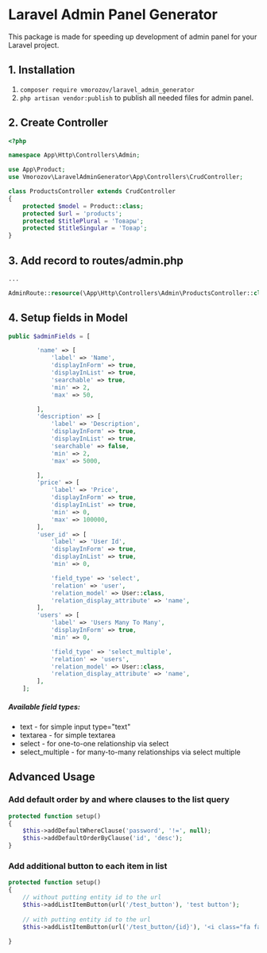 # Laravel Admin Panel Generator
This package is made for speeding up development of admin panel for your Laravel project.
## 1. Installation
1. `composer require vmorozov/laravel_admin_generator`
1. `php artisan vendor:publish` to publish all needed files for admin panel.
## 2. Create Controller
```php
<?php

namespace App\Http\Controllers\Admin;

use App\Product;
use Vmorozov\LaravelAdminGenerator\App\Controllers\CrudController;

class ProductsController extends CrudController
{
    protected $model = Product::class;
    protected $url = 'products';
    protected $titlePlural = 'Товары';
    protected $titleSingular = 'Товар';    
}
```
## 3. Add record to routes/admin.php
```php
...

AdminRoute::resource(\App\Http\Controllers\Admin\ProductsController::class);
```

## 4. Setup fields in Model
```php
public $adminFields = [

        'name' => [
            'label' => 'Name',
            'displayInForm' => true,
            'displayInList' => true,
            'searchable' => true,
            'min' => 2,
            'max' => 50,

        ],
        'description' => [
            'label' => 'Description',
            'displayInForm' => true,
            'displayInList' => true,
            'searchable' => false,
            'min' => 2,
            'max' => 5000,

        ],
        'price' => [
            'label' => 'Price',
            'displayInForm' => true,
            'displayInList' => true,
            'min' => 0,
            'max' => 100000,
        ],
        'user_id' => [
            'label' => 'User Id',
            'displayInForm' => true,
            'displayInList' => true,
            'min' => 0,

            'field_type' => 'select',
            'relation' => 'user',
            'relation_model' => User::class,
            'relation_display_attribute' => 'name',
        ],
        'users' => [
            'label' => 'Users Many To Many',
            'displayInForm' => true,
            'min' => 0,

            'field_type' => 'select_multiple',
            'relation' => 'users',
            'relation_model' => User::class,
            'relation_display_attribute' => 'name',
        ],
    ];
```
##### Available field types:
* text - for simple input type="text"
* textarea - for simple textarea
* select - for one-to-one relationship via select
* select_multiple - for many-to-many relationships via select multiple 

## Advanced Usage

### Add default order by and where clauses to the list query
```php
protected function setup()
{
    $this->addDefaultWhereClause('password', '!=', null);
    $this->addDefaultOrderByClause('id', 'desc');
}
```

### Add additional button to each item in list
```php
protected function setup()
{
    // without putting entity id to the url
    $this->addListItemButton(url('/test_button'), 'test button');
    
    // with putting entity id to the url
    $this->addListItemButton(url('/test_button/{id}'), '<i class="fa fa-check" aria-hidden="true"></i> test button', 'btn btn-success', ['target' => '_blank']);

}
```
